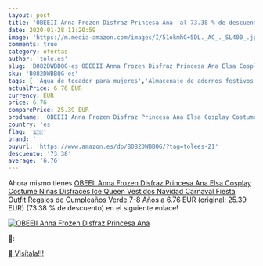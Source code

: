 ```yaml
---
layout: post
title: 'OBEEII Anna Frozen Disfraz Princesa Ana  al 73.38 % de descuento'
date: 2020-01-28 11:20:59
image: 'https://m.media-amazon.com/images/I/51okmhG+5DL._AC_._SL400_.jpg'
comments: true
category: ofertas
author: 'tole.es'
slug: 'B082DWBBQG-es OBEEII Anna Frozen Disfraz Princesa Ana Elsa Cosplay...'
sku: 'B082DWBBQG-es'
tags: [ 'Agua de tocador para mujeres','Almacenaje de adornos festivos','Almacenamiento y organización','Belleza','Fragancias para mujeres','Hogar y cocina','Iluminación','Iluminación de interior','Iluminación decorativa y para usos específicos de interior','Juguetes','Juguetes electrónicos','Juguetes y juegos','Perfumes y fragancias','Velas eléctricas y LED','Videojuegos para niños','navidad', ]
actualPrice: 6.76 EUR
currency: EUR
price: 6.76
comparePrice: 25.39 EUR
prodname: 'OBEEII Anna Frozen Disfraz Princesa Ana Elsa Cosplay Costume Niñas Disfraces Ice Queen Vestidos Navidad Carnaval Fiesta Outfit Regalos de Cumpleaños Verde 7-8 Años'
country: 'es'
flag: '🇪🇸'
brand: ''
buyurl: 'https://www.amazon.es/dp/B082DWBBQG/?tag=tolees-21'
descuento: '73.38'
average: '6.76'
---
```


Ahora mismo tienes [OBEEII Anna Frozen Disfraz Princesa Ana Elsa Cosplay Costume Niñas Disfraces Ice Queen Vestidos Navidad Carnaval Fiesta Outfit Regalos de Cumpleaños Verde 7-8 Años](https://www.amazon.es/dp/B082DWBBQG/?tag=tolees-21) a 6.76 EUR (original: 25.39 EUR) (73.38 %  de descuento) en el siguiente enlace!

[![OBEEII Anna Frozen Disfraz Princesa Ana ](https://m.media-amazon.com/images/I/51okmhG+5DL._AC_._SL400_.jpg)](https://www.amazon.es/dp/B082DWBBQG/?tag=tolees-21)

🔎:


[🛒 Visítala!!!](https://www.amazon.es/dp/B082DWBBQG/?tag=tolees-21)
